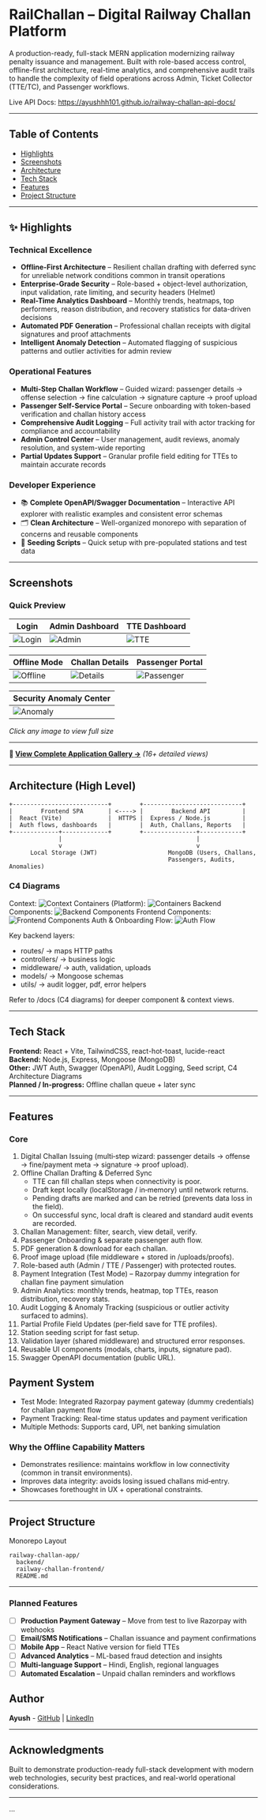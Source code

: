 # RailChallan – Digital Railway Challan Platform

A production-ready, full-stack MERN application modernizing railway penalty issuance and management. Built with role-based access control, offline-first architecture, real-time analytics, and comprehensive audit trails to handle the complexity of field operations across Admin, Ticket Collector (TTE/TC), and Passenger workflows.

Live API Docs: https://ayushhh101.github.io/railway-challan-api-docs/

---

## Table of Contents
- [Highlights](#highlights)
- [Screenshots](#screenshots)
- [Architecture](#architecture)
- [Tech Stack](#tech-stack)
- [Features](#features)
- [Project Structure](#project-structure)

---

## ✨ Highlights

### Technical Excellence
- **Offline-First Architecture** – Resilient challan drafting with deferred sync for unreliable network conditions common in transit operations
- **Enterprise-Grade Security** – Role-based + object-level authorization, input validation, rate limiting, and security headers (Helmet)
- **Real-Time Analytics Dashboard** – Monthly trends, heatmaps, top performers, reason distribution, and recovery statistics for data-driven decisions
- **Automated PDF Generation** – Professional challan receipts with digital signatures and proof attachments
- **Intelligent Anomaly Detection** – Automated flagging of suspicious patterns and outlier activities for admin review

### Operational Features
- **Multi-Step Challan Workflow** – Guided wizard: passenger details → offense selection → fine calculation → signature capture → proof upload
- **Passenger Self-Service Portal** – Secure onboarding with token-based verification and challan history access
- **Comprehensive Audit Logging** – Full activity trail with actor tracking for compliance and accountability
- **Admin Control Center** – User management, audit reviews, anomaly resolution, and system-wide reporting
- **Partial Updates Support** – Granular profile field editing for TTEs to maintain accurate records

### Developer Experience
- 📚 **Complete OpenAPI/Swagger Documentation** – Interactive API explorer with realistic examples and consistent error schemas
- 🗂️ **Clean Architecture** – Well-organized monorepo with separation of concerns and reusable components
- 🌱 **Seeding Scripts** – Quick setup with pre-populated stations and test data

---
## Screenshots

### Quick Preview

| Login | Admin Dashboard | TTE Dashboard |
|-------|-----------------|---------------|
| ![Login](docs/screenshots/localhost_5173_login.png) | ![Admin](docs/screenshots/localhost_5173_login_(1).png) | ![TTE](docs/screenshots/localhost_5173_challans_68e21eaa73ce699f7d538d52_(5).png) |

| Offline Mode | Challan Details | Passenger Portal |
|--------------|-----------------|------------------|
| ![Offline](docs/screenshots/localhost_5173_login_(5).png) | ![Details](docs/screenshots/localhost_5173_challans_68e21eaa73ce699f7d538d52.png) | ![Passenger](docs/screenshots/localhost_5173_passenger_dashboard.png) |

| Security Anomaly Center |
|-------------------------|
| ![Anomaly](docs/screenshots/localhost_5173_challans_68e21eaa73ce699f7d538d52_(2).png) |

*Click any image to view full size*

---

**📸 [View Complete Application Gallery →](docs/SCREENSHOTS.md)** *(16+ detailed views)*

---

## Architecture (High Level)

```
+---------------------------+        +----------------------------+
|        Frontend SPA       | <----> |        Backend API         |
|  React (Vite)             |  HTTPS |  Express / Node.js         |
|  Auth flows, dashboards   |        |  Auth, Challans, Reports   |
+-------------+-------------+        +---------------+------------+
              |                                      |
              v                                      v
      Local Storage (JWT)                    MongoDB (Users, Challans,
                                             Passengers, Audits, Anomalies)
```

### C4 Diagrams
Context: ![Context](docs/architecture/l1_imresizer.png)
Containers (Platform): ![Containers](docs/architecture/l2_imresizer.png)
Backend Components: ![Backend Components](docs/architecture/l3_backend_imresizer.png)
Frontend Components: ![Frontend Components](docs/architecture/l3_frontend_imresizer.png)
Auth & Onboarding Flow: ![Auth Flow](docs/architecture/l3_backend_signup_imresizer.png)

Key backend layers:
- routes/ → maps HTTP paths
- controllers/ → business logic
- middleware/ → auth, validation, uploads
- models/ → Mongoose schemas
- utils/ → audit logger, pdf, error helpers

Refer to /docs (C4 diagrams) for deeper component & context views.

---
## Tech Stack

**Frontend:** React + Vite, TailwindCSS, react-hot-toast, lucide-react  
**Backend:** Node.js, Express, Mongoose (MongoDB)  
**Other:** JWT Auth, Swagger (OpenAPI), Audit Logging, Seed script, C4 Architecture Diagrams  
**Planned / In‑progress:** Offline challan queue + later sync

---
## Features

### Core
1. Digital Challan Issuing (multi‑step wizard: passenger details → offense → fine/payment meta → signature → proof upload).
2. Offline Challan Drafting & Deferred Sync  
   - TTE can fill challan steps when connectivity is poor.  
   - Draft kept locally (localStorage / in‑memory) until network returns.  
   - Pending drafts are marked and can be retried (prevents data loss in the field).  
   - On successful sync, local draft is cleared and standard audit events are recorded.  
3. Challan Management: filter, search, view detail, verify.
4. Passenger Onboarding & separate passenger auth flow.
5. PDF generation & download for each challan.
6. Proof image upload (file middleware + stored in /uploads/proofs).
7. Role-based auth (Admin / TTE / Passenger) with protected routes.
8. Payment Integration (Test Mode) – Razorpay dummy integration for challan fine payment simulation
9. Admin Analytics: monthly trends, heatmap, top TTEs, reason distribution, recovery stats.
10. Audit Logging & Anomaly Tracking (suspicious or outlier activity surfaced to admins).
11. Partial Profile Field Updates (per‑field save for TTE profiles).
12. Station seeding script for fast setup.
13. Validation layer (shared middleware) and structured error responses.
14. Reusable UI components (modals, charts, inputs, signature pad).
15. Swagger OpenAPI documentation (public URL).

## Payment System
- Test Mode: Integrated Razorpay payment gateway (dummy credentials) for challan payment flow
- Payment Tracking: Real-time status updates and payment verification
- Multiple Methods: Supports card, UPI, net banking simulation

### Why the Offline Capability Matters
- Demonstrates resilience: maintains workflow in low connectivity (common in transit environments).
- Improves data integrity: avoids losing issued challans mid‑entry.
- Showcases forethought in UX + operational constraints.

---

## Project Structure

Monorepo Layout

```
railway-challan-app/
  backend/
  railway-challan-frontend/
  README.md
```

--- 

### Planned Features
- [ ] **Production Payment Gateway** – Move from test to live Razorpay with webhooks
- [ ] **Email/SMS Notifications** – Challan issuance and payment confirmations
- [ ] **Mobile App** – React Native version for field TTEs
- [ ] **Advanced Analytics** – ML-based fraud detection and insights
- [ ] **Multi-language Support** – Hindi, English, regional languages
- [ ] **Automated Escalation** – Unpaid challan reminders and workflows

## Author

**Ayush** - [GitHub](https://github.com/ayushhh101) | [LinkedIn](www.linkedin.com/in/ayush-sawant28)

---

## Acknowledgments

Built to demonstrate production-ready full-stack development with modern web technologies, security best practices, and real-world operational considerations.

---
...
